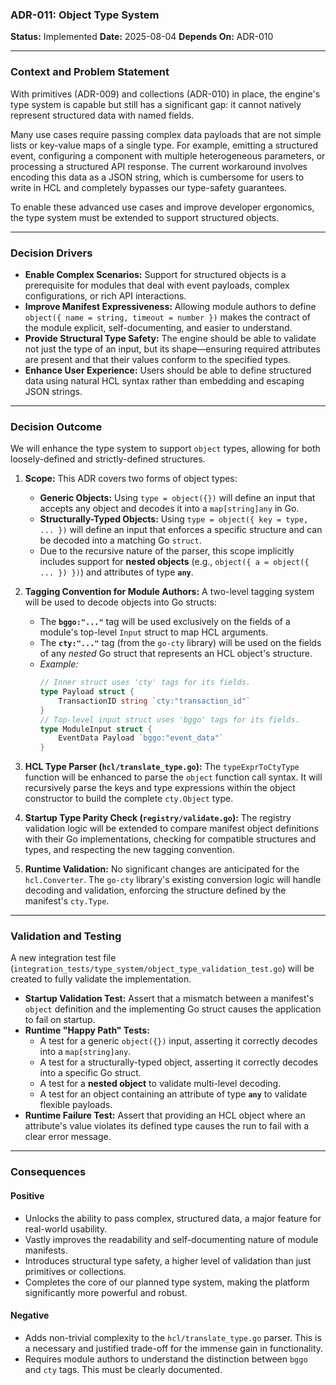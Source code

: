 ### ADR-011: Object Type System

**Status:** Implemented
**Date:** 2025-08-04
**Depends On:** ADR-010

---

### Context and Problem Statement

With primitives (ADR-009) and collections (ADR-010) in place, the engine's type system is capable but still has a significant gap: it cannot natively represent structured data with named fields.

Many use cases require passing complex data payloads that are not simple lists or key-value maps of a single type. For example, emitting a structured event, configuring a component with multiple heterogeneous parameters, or processing a structured API response. The current workaround involves encoding this data as a JSON string, which is cumbersome for users to write in HCL and completely bypasses our type-safety guarantees.

To enable these advanced use cases and improve developer ergonomics, the type system must be extended to support structured objects.

---

### Decision Drivers

* **Enable Complex Scenarios:** Support for structured objects is a prerequisite for modules that deal with event payloads, complex configurations, or rich API interactions.
* **Improve Manifest Expressiveness:** Allowing module authors to define `object({ name = string, timeout = number })` makes the contract of the module explicit, self-documenting, and easier to understand.
* **Provide Structural Type Safety:** The engine should be able to validate not just the type of an input, but its shape—ensuring required attributes are present and that their values conform to the specified types.
* **Enhance User Experience:** Users should be able to define structured data using natural HCL syntax rather than embedding and escaping JSON strings.

---

### Decision Outcome

We will enhance the type system to support `object` types, allowing for both loosely-defined and strictly-defined structures.

1.  **Scope:** This ADR covers two forms of object types:
    * **Generic Objects:** Using `type = object({})` will define an input that accepts any object and decodes it into a `map[string]any` in Go.
    * **Structurally-Typed Objects:** Using `type = object({ key = type, ... })` will define an input that enforces a specific structure and can be decoded into a matching Go `struct`.
    * Due to the recursive nature of the parser, this scope implicitly includes support for **nested objects** (e.g., `object({ a = object({ ... }) })`) and attributes of type **`any`**.

2.  **Tagging Convention for Module Authors:** A two-level tagging system will be used to decode objects into Go structs:
    * The **`bggo:"..."`** tag will be used exclusively on the fields of a module's top-level `Input` struct to map HCL arguments.
    * The **`cty:"..."`** tag (from the `go-cty` library) will be used on the fields of any *nested* Go struct that represents an HCL object's structure.
    * *Example:*
        ```go
        // Inner struct uses 'cty' tags for its fields.
        type Payload struct {
            TransactionID string `cty:"transaction_id"`
        }
        // Top-level input struct uses 'bggo' tags for its fields.
        type ModuleInput struct {
            EventData Payload `bggo:"event_data"`
        }
        ```

3.  **HCL Type Parser (`hcl/translate_type.go`):** The `typeExprToCtyType` function will be enhanced to parse the `object` function call syntax. It will recursively parse the keys and type expressions within the object constructor to build the complete `cty.Object` type.

4.  **Startup Type Parity Check (`registry/validate.go`):** The registry validation logic will be extended to compare manifest object definitions with their Go implementations, checking for compatible structures and types, and respecting the new tagging convention.

5.  **Runtime Validation:** No significant changes are anticipated for the `hcl.Converter`. The `go-cty` library's existing conversion logic will handle decoding and validation, enforcing the structure defined by the manifest's `cty.Type`.

---

### Validation and Testing

A new integration test file (`integration_tests/type_system/object_type_validation_test.go`) will be created to fully validate the implementation.

* **Startup Validation Test:** Assert that a mismatch between a manifest's `object` definition and the implementing Go struct causes the application to fail on startup.
* **Runtime "Happy Path" Tests:**
    * A test for a generic `object({})` input, asserting it correctly decodes into a `map[string]any`.
    * A test for a structurally-typed object, asserting it correctly decodes into a specific Go struct.
    * A test for a **nested object** to validate multi-level decoding.
    * A test for an object containing an attribute of type **`any`** to validate flexible payloads.
* **Runtime Failure Test:** Assert that providing an HCL object where an attribute's value violates its defined type causes the run to fail with a clear error message.

---

### Consequences

#### Positive

* Unlocks the ability to pass complex, structured data, a major feature for real-world usability.
* Vastly improves the readability and self-documenting nature of module manifests.
* Introduces structural type safety, a higher level of validation than just primitives or collections.
* Completes the core of our planned type system, making the platform significantly more powerful and robust.

#### Negative

* Adds non-trivial complexity to the `hcl/translate_type.go` parser. This is a necessary and justified trade-off for the immense gain in functionality.
* Requires module authors to understand the distinction between `bggo` and `cty` tags. This must be clearly documented.